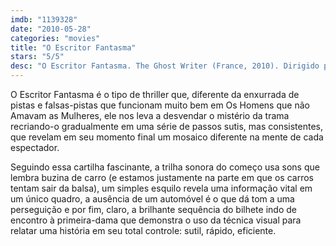 ```yaml
---
imdb: "1139328"
date: "2010-05-28"
categories: "movies"
title: "O Escritor Fantasma"
stars: "5/5"
desc: "O Escritor Fantasma. The Ghost Writer (France, 2010). Dirigido por Roman Polanski. Escrito por Robert Harris, Roman Polanski, Robert Harris. Com Ewan McGregor, Jon Bernthal, Tim Preece, James Belushi, Timothy Hutton, Anna Botting, Yvonne Tomlinson, Milton Welsh, Alister Mazzotti."
---
```

O Escritor Fantasma é o tipo de thriller que, diferente da enxurrada de pistas e falsas-pistas que funcionam muito bem em Os Homens que não Amavam as Mulheres, ele nos leva a desvendar o mistério da trama recriando-o gradualmente em uma série de passos sutis, mas consistentes, que revelam em seu momento final um mosaico diferente na mente de cada espectador.

Seguindo essa cartilha fascinante, a trilha sonora do começo usa sons que lembra buzina de carro (e estamos justamente na parte em que os carros tentam sair da balsa), um simples esquilo revela uma informação vital em um único quadro, a ausência de um automóvel é o que dá tom a uma perseguição e por fim, claro, a brilhante sequência do bilhete indo de encontro à primeira-dama que demonstra o uso da técnica visual para relatar uma história em seu total controle: sutil, rápido, eficiente.
